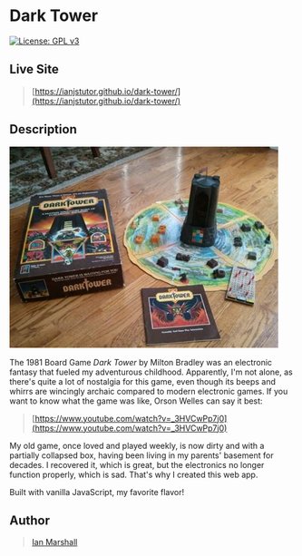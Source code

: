 # Dark Tower

[![License: GPL v3](https://img.shields.io/badge/License-GPLv3-blue.svg)](https://www.gnu.org/licenses/gpl-3.0)

## Live Site

> [https://ianjstutor.github.io/dark-tower/](https://ianjstutor.github.io/dark-tower/)

## Description

![Dark Tower board and pieces](/media/img/tabletop.jpg)

The 1981 Board Game _Dark Tower_ by Milton Bradley was an electronic fantasy that fueled my adventurous childhood. Apparently, I'm not alone, as there's quite a lot of nostalgia for this game, even though its beeps and whirrs are wincingly archaic compared to modern electronic games. If you want to know what the game was like, Orson Welles can say it best:

> [https://www.youtube.com/watch?v=_3HVCwPp7j0](https://www.youtube.com/watch?v=_3HVCwPp7j0)

My old game, once loved and played weekly, is now dirty and with a partially collapsed box, having been living in my parents' basement for decades. I recovered it, which is great, but the electronics no longer function properly, which is sad. That's why I created this web app.

Built with vanilla JavaScript, my favorite flavor!

## Author

> [Ian Marshall](https://ianjstutor.github.io/ian-marshall/)
